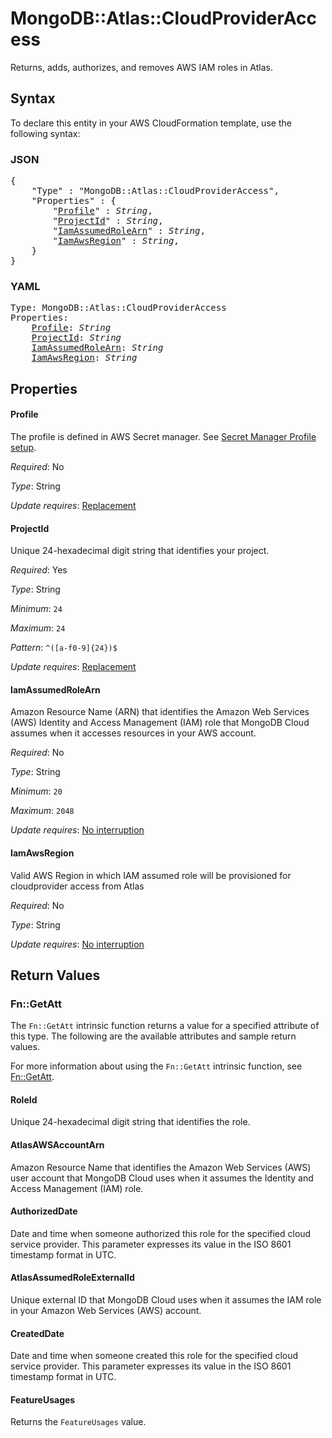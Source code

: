 # MongoDB::Atlas::CloudProviderAccess

Returns, adds, authorizes, and removes AWS IAM roles in Atlas.

## Syntax

To declare this entity in your AWS CloudFormation template, use the following syntax:

### JSON

<pre>
{
    "Type" : "MongoDB::Atlas::CloudProviderAccess",
    "Properties" : {
        "<a href="#profile" title="Profile">Profile</a>" : <i>String</i>,
        "<a href="#projectid" title="ProjectId">ProjectId</a>" : <i>String</i>,
        "<a href="#iamassumedrolearn" title="IamAssumedRoleArn">IamAssumedRoleArn</a>" : <i>String</i>,
        "<a href="#iamawsregion" title="IamAwsRegion">IamAwsRegion</a>" : <i>String</i>,
    }
}
</pre>

### YAML

<pre>
Type: MongoDB::Atlas::CloudProviderAccess
Properties:
    <a href="#profile" title="Profile">Profile</a>: <i>String</i>
    <a href="#projectid" title="ProjectId">ProjectId</a>: <i>String</i>
    <a href="#iamassumedrolearn" title="IamAssumedRoleArn">IamAssumedRoleArn</a>: <i>String</i>
    <a href="#iamawsregion" title="IamAwsRegion">IamAwsRegion</a>: <i>String</i>
</pre>

## Properties

#### Profile

The profile is defined in AWS Secret manager. See [Secret Manager Profile setup](../../../examples/profile-secret.yaml).

_Required_: No

_Type_: String

_Update requires_: [Replacement](https://docs.aws.amazon.com/AWSCloudFormation/latest/UserGuide/using-cfn-updating-stacks-update-behaviors.html#update-replacement)

#### ProjectId

Unique 24-hexadecimal digit string that identifies your project.

_Required_: Yes

_Type_: String

_Minimum_: <code>24</code>

_Maximum_: <code>24</code>

_Pattern_: <code>^([a-f0-9]{24})$</code>

_Update requires_: [Replacement](https://docs.aws.amazon.com/AWSCloudFormation/latest/UserGuide/using-cfn-updating-stacks-update-behaviors.html#update-replacement)

#### IamAssumedRoleArn

Amazon Resource Name (ARN) that identifies the Amazon Web Services (AWS) Identity and Access Management (IAM) role that MongoDB Cloud assumes when it accesses resources in your AWS account.

_Required_: No

_Type_: String

_Minimum_: <code>20</code>

_Maximum_: <code>2048</code>

_Update requires_: [No interruption](https://docs.aws.amazon.com/AWSCloudFormation/latest/UserGuide/using-cfn-updating-stacks-update-behaviors.html#update-no-interrupt)

#### IamAwsRegion

Valid AWS Region in which IAM assumed role will be provisioned for cloudprovider access from Atlas

_Required_: No

_Type_: String

_Update requires_: [No interruption](https://docs.aws.amazon.com/AWSCloudFormation/latest/UserGuide/using-cfn-updating-stacks-update-behaviors.html#update-no-interrupt)

## Return Values

### Fn::GetAtt

The `Fn::GetAtt` intrinsic function returns a value for a specified attribute of this type. The following are the available attributes and sample return values.

For more information about using the `Fn::GetAtt` intrinsic function, see [Fn::GetAtt](https://docs.aws.amazon.com/AWSCloudFormation/latest/UserGuide/intrinsic-function-reference-getatt.html).

#### RoleId

Unique 24-hexadecimal digit string that identifies the role.

#### AtlasAWSAccountArn

Amazon Resource Name that identifies the Amazon Web Services (AWS) user account that MongoDB Cloud uses when it assumes the Identity and Access Management (IAM) role.

#### AuthorizedDate

Date and time when someone authorized this role for the specified cloud service provider. This parameter expresses its value in the ISO 8601 timestamp format in UTC.

#### AtlasAssumedRoleExternalId

Unique external ID that MongoDB Cloud uses when it assumes the IAM role in your Amazon Web Services (AWS) account.

#### CreatedDate

Date and time when someone created this role for the specified cloud service provider. This parameter expresses its value in the ISO 8601 timestamp format in UTC.

#### FeatureUsages

Returns the <code>FeatureUsages</code> value.


